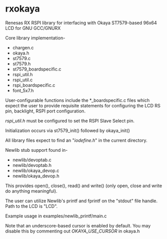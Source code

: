 rxokaya
=======

Renesas RX RSPI library for interfacing with Okaya ST7579-based 96x64 LCD for GNU GCC/GNURX

Core library implementation-
* chargen.c
* okaya.h
* st7579.c
* st7579.h
* st7579_boardspecific.c
* rspi_util.h
* rspi_util.c
* rspi_boardspecific.c
* font_5x7.h

User-configurable functions include the *_boardspecific.c files which expect the user to provide requisite statements for configuring the LCD RS pin, backlight, RSPI port configuration.

_rspi_util.h_ must be configured to set the RSPI Slave Select pin.

Initialization occurs via st7579_init() followed by okaya_init()

All library files expect to find an "_iodefine.h_" in the current directory.

Newlib stub support found in-
* newlib/devoptab.c
* newlib/devoptab.h
* newlib/okaya_devop.c
* newlib/okaya_devop.h

This provides open(), close(), read() and write() (only open, close and write do anything meaningful).

The user can utilize Newlib's printf and fprintf on the "stdout" file handle.  Path to the LCD is "LCD".

Example usage in examples/newlib_printf/main.c

Note that an underscore-based cursor is enabled by default.  You may disable this by commenting out _OKAYA_USE_CURSOR_ in okaya.h
